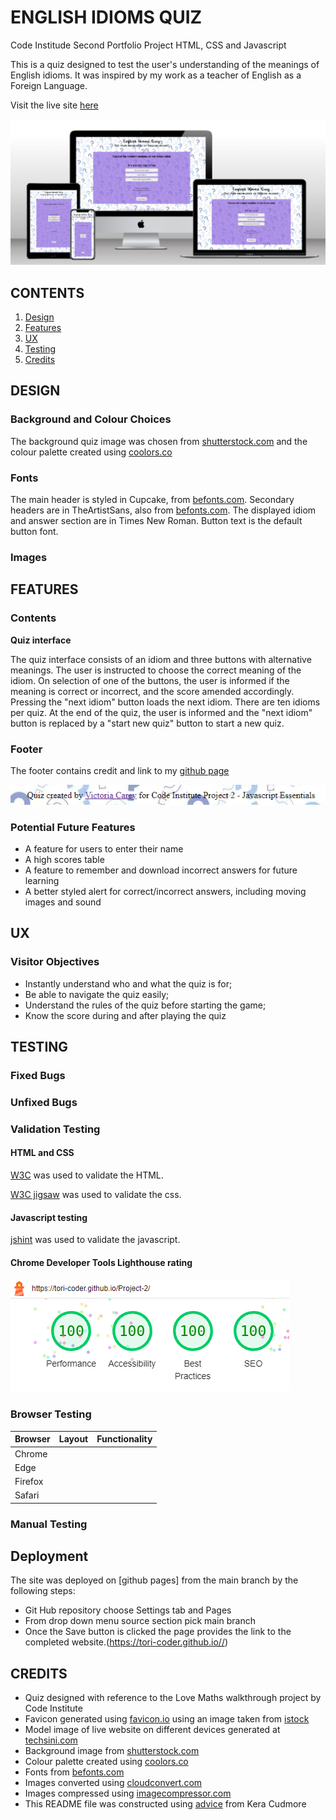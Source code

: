 # ENGLISH IDIOMS QUIZ
Code Institude Second Portfolio Project HTML, CSS and Javascript

This is a quiz designed to test the user's understanding of the meanings of English idioms. It was inspired by my work as a teacher of English as a Foreign Language.

Visit the live site [here](https://tori-coder.github.io//)

![mock-up](assets/images/readme-imgs/mockup.png)

## CONTENTS
1. [Design](#design)
2. [Features](#features)
3. [UX](#ux)
4. [Testing](#testing)
5. [Credits](#credits) 

## DESIGN

### Background and Colour Choices
The background quiz image was chosen from [shutterstock.com](https://www.shutterstock.com/) and the colour palette created using [coolors.co](https://coolors.co)

### Fonts
The main header is styled in Cupcake, from [befonts.com](https://cupcake-font.html). 
Secondary headers are in TheArtistSans, also from [befonts.com](https://cupcake-font.html).
The displayed idiom and answer section are in Times New Roman.
Button text is the default button font.

### Images

## FEATURES

### Contents

**Quiz interface**

The quiz interface consists of an idiom and three buttons with alternative meanings. The user is instructed to choose the correct meaning of the idiom. On selection of one of the buttons, the user is informed if the meaning is correct or incorrect, and the score amended accordingly. Pressing the "next idiom" button loads the next idiom. 
There are ten idioms per quiz. At the end of the quiz, the user is informed and the "next idiom" button is replaced by a "start new quiz" button to start a new quiz.

### Footer

The footer contains credit and link to my [github page](https://github.com/Tori-coder)

![Footer](assets/images/readme-imgs/footer.png)

### Potential Future Features

- A feature for users to enter their name
- A high scores table
- A feature to remember and download incorrect answers for future learning
- A better styled alert for correct/incorrect answers, including moving images and sound


## UX

### Visitor Objectives

* Instantly understand who and what the quiz is for;
* Be able to navigate the quiz easily;
* Understand the rules of the quiz before starting the game;
* Know the score during and after playing the quiz


## TESTING

### Fixed Bugs

### Unfixed Bugs


### Validation Testing

#### HTML and CSS

[W3C](https://validator.w3.org/) was used to validate the HTML.

[W3C jigsaw](https://jigsaw.w3.org/css-validator/) was used to validate the css.

#### Javascript testing

[jshint](https://jshint.com/) was used to validate the javascript.

#### Chrome Developer Tools Lighthouse rating

![Lighthouse Rating](assets/images/readme-imgs/lighthouse-report.png)

### Browser Testing

| Browser   | Layout    | Functionality | 
| :--- | :---: | :---: |
| Chrome |  |  |
| Edge |  |  |
| Firefox |  |  |
| Safari |  |  |

### Manual Testing



## Deployment

The site was deployed on [github pages] from the main branch by the following steps:
* Git Hub repository choose Settings tab and Pages
* From drop down menu source section pick main branch
* Once the Save button is clicked the page provides the link to the completed website.(https://tori-coder.github.io//)

## CREDITS

- Quiz designed with reference to the Love Maths walkthrough project by Code Institute
- Favicon generated using [favicon.io](https://favicon.io/) using an image taken from [istock](https://www.istockphoto.com/)
- Model image of live website on different devices generated at [techsini.com](https://techsini.com/multi-mockup/index.php)
- Background image from [shutterstock.com](https://www.shutterstock.com/)
- Colour palette created using [coolors.co](https://coolors.co)
- Fonts from [befonts.com](https://cupcake-font.html)
- Images converted using [cloudconvert.com](https://cloudconvert.com/webp-converter)
- Images compressed using [imagecompressor.com](https://imagecompressor.com/)
- This README file was constructed using [advice](https://github.com/kera-cudmore/readme-examples) from Kera Cudmore